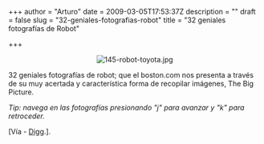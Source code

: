 +++
author = "Arturo"
date = 2009-03-05T17:53:37Z
description = ""
draft = false
slug = "32-geniales-fotografias-robot"
title = "32 geniales fotografías de Robot"

+++

 <p align="center"><img src="https://geek.cl/images/import/145-robot-toyota.jpg" alt="145-robot-toyota.jpg" /></a></p>

<p>32 geniales fotografías de robot; que el boston.com nos presenta a través de su muy acertada y característica forma de recopilar imágenes, The Big Picture.</p>

<p><em>Tip: navega en las fotografías presionando "j" para avanzar y "k" para retroceder.</em></p>

<p>[Vía - <a href="https://digg.com/general_sciences/Robots_pics">Digg</a>.].</p>
